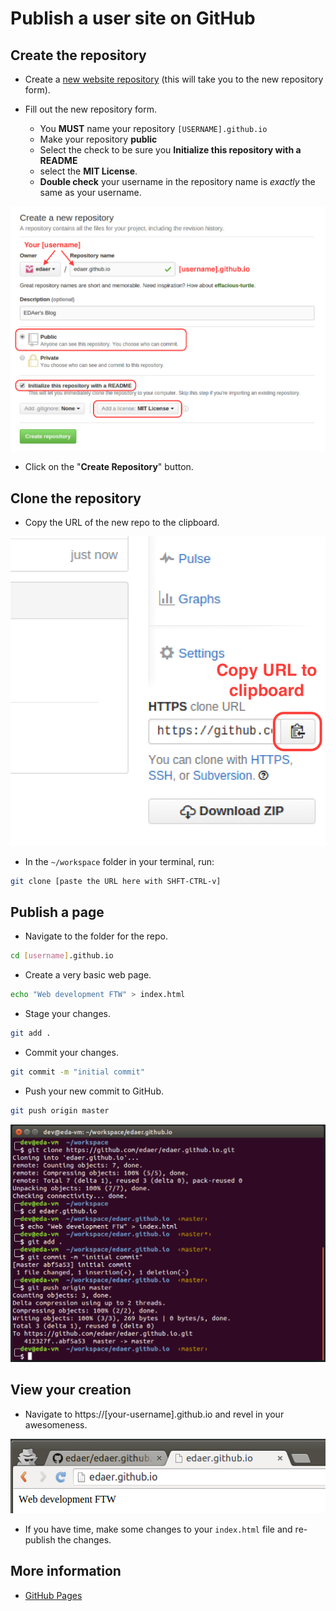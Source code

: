 Publish a user site on GitHub
=================================

## Create the repository

* Create a [new website repository](https://github.com/new) (this will take you to the new repository form).

* Fill out the new repository form.

  - You **MUST** name your repository `[USERNAME].github.io`
  - Make your repository **public**
  - Select the check to be sure you **Initialize this repository with a README**
  - select the **MIT License**.
  - **Double check** your username in the repository name is _exactly_ the same as your username.

![The new repository form](images/create-user-website.png)

* Click on the "**Create Repository**" button.

## Clone the repository

* Copy the URL of the new repo to the clipboard.

![Copy the repo URL](images/clone-repo.png)

* In the `~/workspace` folder in your terminal, run:

```bash
git clone [paste the URL here with SHFT-CTRL-v]
```

## Publish a page

* Navigate to the folder for the repo.

```bash
cd [username].github.io
```

* Create a very basic web page.

```bash
echo "Web development FTW" > index.html
```

* Stage your changes.

```bash
git add .
```

* Commit your changes.

```bash
git commit -m "initial commit"
```

* Push your new commit to GitHub.

```bash
git push origin master
```

![Publish a page](images/publish-page.png)

## View your creation

* Navigate to https://[your-username].github.io and revel in your awesomeness.

![The published site](images/new-site.png)

* If you have time, make some changes to your `index.html` file and re-publish the changes.

## More information

* [GitHub Pages](https://pages.github.com/)
